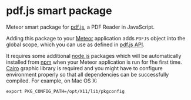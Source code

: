 pdf.js smart package
====================

Meteor smart package for [pdf.js](https://github.com/mozilla/pdf.js), a PDF Reader in JavaScript.

Adding this package to your [Meteor](http://www.meteor.com/) application adds `PDFJS` object into the global scope,
which you can use as defined in [pdf.js API](https://github.com/mozilla/pdf.js/blob/master/src/api.js).

It requires some additional [node.js](http://nodejs.org/) packages which will be automatically installed
from [npm](http://nodejs.org/) when your Meteor application is run for fhe first time.
[Cairo](http://cairographics.org/) graphic library is required and you might have to configure
environment properly so that all dependencies can be successfully compiled. For example, on Mac OS X:

    export PKG_CONFIG_PATH=/opt/X11/lib/pkgconfig
